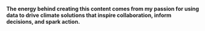 **The energy behind creating this content comes from my passion for using data to drive climate solutions that inspire collaboration, inform decisions, and spark action.**
